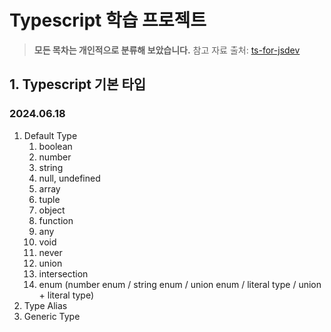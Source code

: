 # Typescript 학습 프로젝트

> **모든 목차는 개인적으로 분류해 보았습니다.**
> 참고 자료 출처: [ts-for-jsdev](https://ahnheejong.gitbook.io/ts-for-jsdev/03-basic-grammar/generics)

## 1. Typescript 기본 타입

### 2024.06.18

1. Default Type
   1. boolean
   2. number
   3. string
   4. null, undefined
   5. array
   6. tuple
   7. object
   8. function
   9. any
   10. void
   11. never
   12. union
   13. intersection
   14. enum (number enum / string enum / union enum / literal type / union + literal type)
2. Type Alias
3. Generic Type
